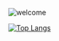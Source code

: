 ![welcome](2.gif)

[![Top Langs](https://github-readme-stats.vercel.app/api/top-langs/?username=luckylukezzz)](https://github.com/anuraghazra/github-readme-stats)


